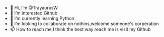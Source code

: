 - 👋 Hi, I’m @TrayaurusW
- 👀 I’m interested Github
- 🌱 I’m currently learning Python
- 💞️ I’m looking to collaborate on nothins,welcome someone's corperation
- 📫 How to reach me,I think the best way reach me is visit my Github

<!---
TrayaurusW/TrayaurusW is a ✨ special ✨ repository because its `README.md` (this file) appears on your GitHub profile.
You can click the Preview link to take a look at your changes.LOL
--->
